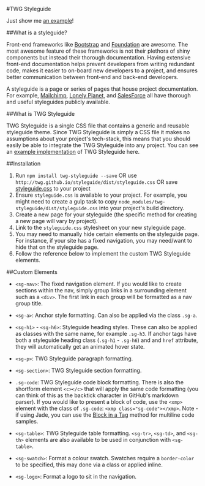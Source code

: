 #TWG Styleguide

Just show me [an example](http://twg.github.io/styleguide/)!

##What is a styleguide?

Front-end frameworks like [Bootstrap](http://getbootstrap.com/) and [Foundation](http://foundation.zurb.com/) are awesome. The most awesome feature of these frameworks is not their plethora of shiny components but instead their thorough documentation. Having extensive front-end documentation helps prevent developers from writing redundant code, makes it easier to on-board new developers to a project, and ensures better communication between front-end and back-end developers.

A styleguide is a page or series of pages that house project documentation. For example, [Mailchimp](http://ux.mailchimp.com/patterns/), [Lonely Planet](http://rizzo.lonelyplanet.com/styleguide/design-elements/colours), and [SalesForce](https://www.lightningdesignsystem.com/) all have thorough and useful styleguides publicly available.

##What is TWG Styleguide

TWG Styleguide is a single CSS file that contains a generic and reusable styleguide theme. Since TWG Styleguide is simply a CSS file it makes no assumptions about your project's tech-stack, this means that you should easily be able to integrate the TWG Styleguide into any project. You can see an [example implementation](http://twg.github.io/styleguide/) of TWG Styleguide here.

##Installation

1. Run `npm install twg-styleguide --save` OR use `http://twg.github.io/styleguide/dist/styleguide.css` OR save [styleguide.css](https://raw.githubusercontent.com/twg/styleguide/gh-pages/dist/styleguide.css?token=ABTA4SoAxTlsCHPTAutHBnNbYcJQEYYaks5Wp9htwA%3D%3D) to your project
1. Ensure `styleguide.css` is available to your project. For example, you might need to create a gulp task to copy `node_modules/twg-styleguide/dist/styleguide.css` into your project's build directory.
1. Create a new page for your styleguide (the specific method for creating a new page will vary by project).
1. Link to the `styleguide.css` stylesheet on your new styleguide page.
1. You may need to manually hide certain elements on the styleguide page. For instance, if your site has a fixed navigation, you may need/want to hide that on the styleguide page.
1. Follow the reference below to implement the custom TWG Styleguide elements.

##Custom Elements

- `<sg-nav>`: The fixed navigation element. If you would like to create sections within the nav, simply group links in a surrounding element such as a `<div>`. The first link in each group will be formatted as a nav group title.

- `<sg-a>`: Anchor style formatting. Can also be applied via the class `.sg-a`.

- `<sg-h1>` - `<sg-h6>`: Styleguide heading styles. These can also be applied as classes with the same name, for example `.sg-h3`. If anchor tags have both a styleguide heading class (`.sg-h1` - `.sg-h6`) and and `href` attribute, they will automatically get an animated hover state.

- `<sg-p>`: TWG Styleguide paragraph formatting.

- `<sg-section>`: TWG Styleguide section formatting.

- `.sg-code`: TWG Styleguide code block formatting. There is also the shortform element `<c></c>` that will apply the same code formatting (you can think of this as the backtick character in GitHub's markdown parser). If you would like to present a block of code, use the `<xmp>` element with the class of `.sg-code`: `<xmp class="sg-code"></xmp>`. Note - if using Jade, you can use the [Block in a Tag](http://jade-lang.com/reference/plain-text/) method for multiline code samples.

- `<sg-table>`: TWG Styleguide table formatting. `<sg-tr>`, `<sg-td>`, and `<sg-th>` elements are also available to be used in conjunction with `<sg-table>`.

- `<sg-swatch>`: Format a colour swatch. Swatches require a `border-color` to be specified, this may done via a class or applied inline.

- `<sg-logo>`: Format a logo to sit in the navigation.
